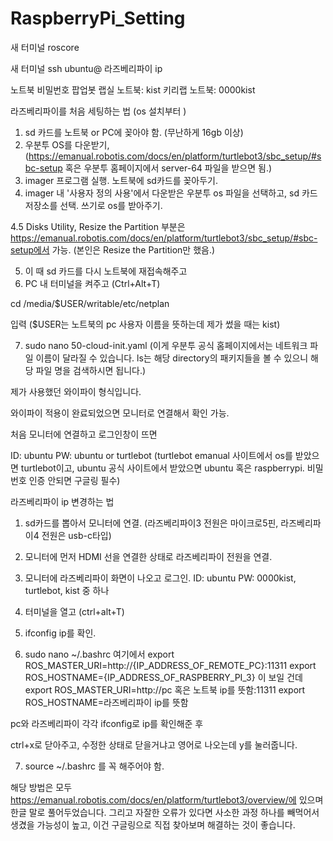 # RaspberryPi_Setting

새 터미널
roscore


새 터미널 
ssh ubuntu@ 라즈베리파이 ip


노트북 비밀번호
팝업봇 랩실 노트북: kist 
키리랩 노트북: 0000kist


라즈베리파이를 처음 세팅하는 법  (os 설치부터 )
1. sd 카드를 노트북 or PC에 꽂아야 함. (무난하게 16gb 이상)
2. 우분투 OS를 다운받기, (https://emanual.robotis.com/docs/en/platform/turtlebot3/sbc_setup/#sbc-setup 혹은 우분투 홈페이지에서 server-64 파일을 받으면 됨.)
3. imager 프로그램 실행. 노트북에 sd카드를 꽂아두기. 
4. imager 내 '사용자 정의 사용'에서 다운받은 우분투 os 파일을 선택하고, sd 카드 저장소를 선택. 쓰기로 os를 받아주기. 


4.5 Disks Utility, Resize the Partition 부분은 https://emanual.robotis.com/docs/en/platform/turtlebot3/sbc_setup/#sbc-setup에서 가능.
(본인은 Resize the Partition만 했음.)

5. 이 때 sd 카드를 다시 노트북에 재접속해주고 
6. PC 내 터미널을 켜주고 (Ctrl+Alt+T)

cd /media/$USER/writable/etc/netplan

입력 ($USER는 노트북의 pc 사용자 이름을 뜻하는데 제가 썼을 때는 kist)

7. sudo nano 50-cloud-init.yaml 
(이게 우분투 공식 홈페이지에서는 네트워크 파일 이름이 달라질 수 있습니다. ls는 해당 directory의 패키지들을 볼 수 있으니 해당 파일 명을 검색하시면 됩니다.)





제가 사용했던 와이파이 형식입니다. 

와이파이 적용이 완료되었으면 모니터로 연결해서 확인 가능.

처음 모니터에 연결하고 로그인창이 뜨면

ID: ubuntu
PW: ubuntu or turtlebot (turtlebot emanual 사이트에서 os를 받았으면 turtlebot이고, ubuntu 공식 사이트에서 받았으면 ubuntu 혹은 raspberrypi. 비밀번호 인증 안되면 구글링 필수)



라즈베리파이 ip 변경하는 법  

1. sd카드를 뽑아서 모니터에 연결. (라즈베리파이3 전원은 마이크로5핀, 라즈베리파이4 전원은 usb-c타입)
2. 모니터에 먼저 HDMI 선을 연결한 상태로 라즈베리파이 전원을 연결.
3. 모니터에 라즈베리파이 화면이 나오고 로그인.
ID: ubuntu
PW: 0000kist, turtlebot, kist 중 하나


4. 터미널을 열고 (ctrl+alt+T) 
5. ifconfig
ip를 확인.
6. sudo nano ~/.bashrc 
여기에서 export ROS_MASTER_URI=http://{IP_ADDRESS_OF_REMOTE_PC}:11311
export ROS_HOSTNAME={IP_ADDRESS_OF_RASPBERRY_PI_3}
이 보일 건데 
export ROS_MASTER_URI=http://pc 혹은 노트북 ip를 뜻함:11311
export ROS_HOSTNAME=라즈베리파이 ip를 뜻함

pc와 라즈베리파이 각각 ifconfig로 ip를 확인해준 후

ctrl+x로 닫아주고, 수정한 상태로 닫을거냐고 영어로 나오는데 y를 눌러줍니다.  

7. source ~/.bashrc
를 꼭 해주어야 함. 


해당 방법은 모두 https://emanual.robotis.com/docs/en/platform/turtlebot3/overview/에 있으며 한글 말로 풀어두었습니다. 그리고 자잘한 오류가 있다면 사소한 과정 하나를 빼먹어서 생겼을 가능성이 높고, 이건 구글링으로 직접 찾아보며 해결하는 것이 좋습니다. 


